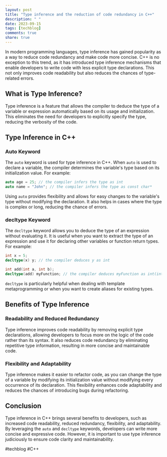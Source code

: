 ```yaml
---
layout: post
title: "Type inference and the reduction of code redundancy in C++"
description: " "
date: 2023-09-15
tags: [techblog]
comments: true
share: true
---
```


In modern programming languages, type inference has gained popularity as a way to reduce code redundancy and make code more concise. C++ is no exception to this trend, as it has introduced type inference mechanisms that enable developers to write code with less explicit type declarations. This not only improves code readability but also reduces the chances of type-related errors.

## What is Type Inference?

Type inference is a feature that allows the compiler to deduce the type of a variable or expression automatically based on its usage and initialization. This eliminates the need for developers to explicitly specify the type, reducing the verbosity of the code.

## Type Inference in C++

### Auto Keyword

The `auto` keyword is used for type inference in C++. When `auto` is used to declare a variable, the compiler determines the variable's type based on its initialization value. For example:

```cpp
auto age = 25; // the compiler infers the type as int
auto name = "John"; // the compiler infers the type as const char*
```

Using `auto` provides flexibility and allows for easy changes to the variable's type without modifying the declaration. It also helps in cases where the type is complex or long, reducing the chance of errors.

### decltype Keyword

The `decltype` keyword allows you to deduce the type of an expression without evaluating it. It is useful when you want to extract the type of an expression and use it for declaring other variables or function return types. For example:

```cpp
int x = 5;
decltype(x) y; // the compiler deduces y as int

int add(int a, int b);
decltype(add) myFunction; // the compiler deduces myFunction as int(int, int)
```

`decltype` is particularly helpful when dealing with template metaprogramming or when you want to create aliases for existing types.

## Benefits of Type Inference

### Readability and Reduced Redundancy

Type inference improves code readability by removing explicit type declarations, allowing developers to focus more on the logic of the code rather than its syntax. It also reduces code redundancy by eliminating repetitive type information, resulting in more concise and maintainable code.

### Flexibility and Adaptability

Type inference makes it easier to refactor code, as you can change the type of a variable by modifying its initialization value without modifying every occurrence of its declaration. This flexibility enhances code adaptability and reduces the chances of introducing bugs during refactoring.

## Conclusion

Type inference in C++ brings several benefits to developers, such as increased code readability, reduced redundancy, flexibility, and adaptability. By leveraging the `auto` and `decltype` keywords, developers can write more concise and expressive code. However, it is important to use type inference judiciously to ensure code clarity and maintainability.

#techblog #C++